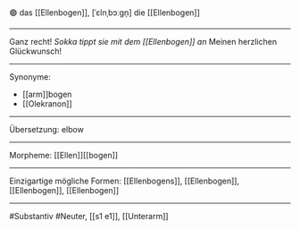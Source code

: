 
🟢 das [[Ellenbogen]], [ˈɛlnˌbɔːgn̩] 
die [[Ellenbogen]]

---
Ganz recht! _Sokka tippt sie mit dem [[Ellenbogen]] an_ Meinen herzlichen Glückwunsch!


---
Synonyme:
- [[arm]]bogen
- [[Olekranon]]

---
Übersetzung: elbow

---
Morpheme:
[[Ellen]][[bogen]]

---
Einzigartige mögliche Formen: [[Ellenbogens]], [[Ellenbogen]], [[Ellenbogen]], [[Ellenbogen]]

---
#Substantiv #Neuter, [[s1 e1]], [[Unterarm]]